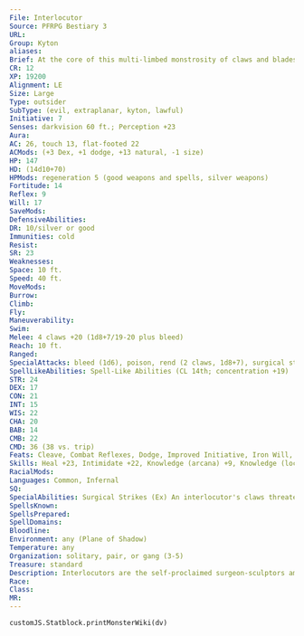 ```yaml
---
File: Interlocutor
Source: PFRPG Bestiary 3
URL: 
Group: Kyton
aliases: 
Brief: At the core of this multi-limbed monstrosity of claws and blades struggles a glistening mass of veins, organs, and twisted flesh.
CR: 12
XP: 19200
Alignment: LE
Size: Large
Type: outsider
SubType: (evil, extraplanar, kyton, lawful)
Initiative: 7
Senses: darkvision 60 ft.; Perception +23
Aura: 
AC: 26, touch 13, flat-footed 22
ACMods: (+3 Dex, +1 dodge, +13 natural, -1 size)
HP: 147
HD: (14d10+70)
HPMods: regeneration 5 (good weapons and spells, silver weapons)
Fortitude: 14
Reflex: 9
Will: 17
SaveMods: 
DefensiveAbilities: 
DR: 10/silver or good
Immunities: cold
Resist: 
SR: 23
Weaknesses: 
Space: 10 ft.
Speed: 40 ft.
MoveMods: 
Burrow: 
Climb: 
Fly: 
Maneuverability: 
Swim: 
Melee: 4 claws +20 (1d8+7/19-20 plus bleed)
Reach: 10 ft.
Ranged: 
SpecialAttacks: bleed (1d6), poison, rend (2 claws, 1d8+7), surgical strikes, unnerving gaze (30 ft.; DC 22)
SpellLikeAbilities: Spell-Like Abilities (CL 14th; concentration +19)   At Will-bleed (DC 15), plane shift (from the Material Plane to the Plane of Shadow Plane, self only), stabilize   3/day-cure serious wounds, restoration   1/day-breath of life
STR: 24
DEX: 17
CON: 21
INT: 15
WIS: 22
CHA: 20
BAB: 14
CMB: 22
CMD: 36 (38 vs. trip)
Feats: Cleave, Combat Reflexes, Dodge, Improved Initiative, Iron Will, Lightning Reflexes, Power Attack
Skills: Heal +23, Intimidate +22, Knowledge (arcana) +9, Knowledge (local) +9, Knowledge (religion) +9, Knowledge (dungeoneering) +12, Knowledge (nature) +12, Knowledge (planes) +12, Perception +23, Sense Motive +23, Stealth +16
RacialMods: 
Languages: Common, Infernal
SQ: 
SpecialAbilities: Surgical Strikes (Ex) An interlocutor's claws threaten a critical hit on a roll of 19-20. On a successful critical hit, that claw deals 2d6 bleed damage rather than 1d6.  Unnerving Gaze (Ex) A creature that succumbs to an eremite's unnerving gaze becomes staggered for 1 round as it becomes convinced that it recognizes some of its own body parts entangled in the interlocutor's body.
SpellsKnown: 
SpellsPrepared: 
SpellDomains: 
Bloodline: 
Environment: any (Plane of Shadow)
Temperature: any
Organization: solitary, pair, or gang (3-5)
Treasure: standard
Description: Interlocutors are the self-proclaimed surgeon-sculptors among kytons, viewing their practice as more art than medical process. Each victim is a new chance to study the art of pain and sensation through horror-stricken eyes. Their ability to heal the damage they inflict, even to the extent of restoring life to a subject that has only just expired, is perhaps more feared than their eagerness to cut flesh. To an interlocutor's victim, death is a mercy that is rarely offered.  Nowhere is the interlocutor's mastery of flesh more apparent than in their bodies, for their apotheosis from mortal into kyton involves the shedding of useless parts down to a tangle of nerves, veins, and various organs. These are then incorporated into bodies made of semi-living metal fashioned from raw shadowstuff harvested in strange reaches of the Plane of Shadow, giving the kyton a terrifying body. Periodically, an arm or other "leftover" limb is retained by the kyton, but only in the same way someone might retain ownership of a treasured piece of jewelry as a keepsake or memento. Some interlocutors retain nothing of their old bodies of flesh save the brain, nerves, and portions of their circulatory system.  Interlocutors are 9 feet tall and weigh 800 pounds.
Race: 
Class: 
MR: 
---
```

```dataviewjs
customJS.Statblock.printMonsterWiki(dv)
```
